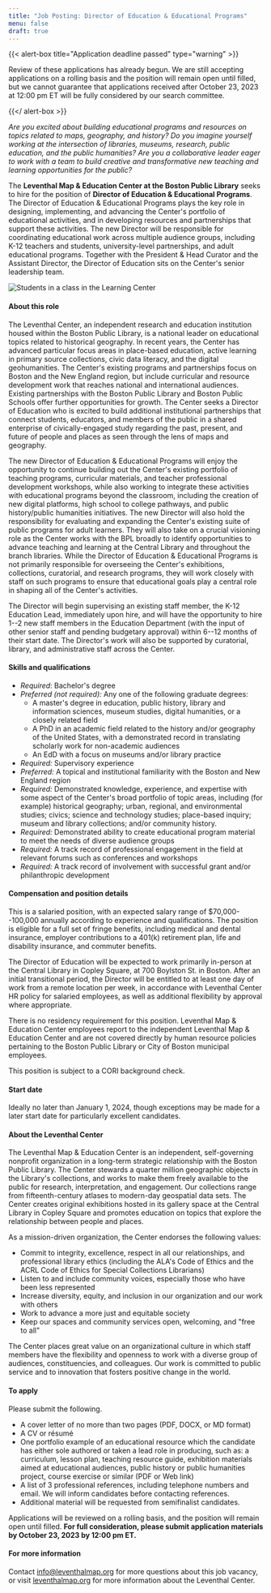 ```yaml
---
title: "Job Posting: Director of Education & Educational Programs"
menu: false
draft: true
---
```


{{< alert-box title="Application deadline passed" type="warning" >}}

Review of these applications has already begun. We are still accepting applications on a rolling basis and the position will remain open until filled, but we cannot guarantee that applications received after October 23, 2023 at 12:00 pm ET will be fully considered by our search committee.

{{</ alert-box >}}

*Are you excited about building educational programs and resources on
topics related to maps, geography, and history? Do you imagine yourself
working at the intersection of libraries, museums, research, public
education, and the public humanities? Are you a collaborative leader
eager to work with a team to build creative and transformative new
teaching and learning opportunities for the public?*

The **Leventhal Map & Education Center at the Boston Public Library**
seeks to hire for the position of **Director of Education & Educational
Programs**. The Director of Education & Educational Programs plays the
key role in designing, implementing, and advancing the Center's
portfolio of educational activities, and in developing resources and
partnerships that support these activities. The new Director will be
responsible for coordinating educational work across multiple audience
groups, including K-12 teachers and students, university-level
partnerships, and adult educational programs. Together with the
President & Head Curator and the Assistant Director, the Director of
Education sits on the Center's senior leadership team.

![Students in a class in the Learning Center](https://www.leventhalmap.org/wp-content/uploads/2017/02/snowden_web.png)

#### About this role

The Leventhal Center, an independent research and education institution
housed within the Boston Public Library, is a national leader on
educational topics related to historical geography. In recent years, the
Center has advanced particular focus areas in place-based education,
active learning in primary source collections, civic data literacy, and
the digital geohumanities. The Center's existing programs and
partnerships focus on Boston and the New England region, but include
curricular and resource development work that reaches national and
international audiences. Existing partnerships with the Boston Public
Library and Boston Public Schools offer further opportunities for
growth. The Center seeks a Director of Education who is excited to build
additional institutional partnerships that connect students, educators,
and members of the public in a shared enterprise of civically-engaged
study regarding the past, present, and future of people and places as
seen through the lens of maps and geography.

The new Director of Education & Educational Programs will enjoy the
opportunity to continue building out the Center's existing portfolio of
teaching programs, curricular materials, and teacher professional
development workshops, while also working to integrate these activities
with educational programs beyond the classroom, including the creation
of new digital platforms, high school to college pathways, and public
history/public humanities initiatives. The new Director will also hold
the responsibility for evaluating and expanding the Center's existing
suite of public programs for adult learners. They will also take on a
crucial visioning role as the Center works with the BPL broadly to
identify opportunities to advance teaching and learning at the Central
Library and throughout the branch libraries. While the Director of
Education & Educational Programs is not primarily responsible for
overseeing the Center's exhibitions, collections, curatorial, and
research programs, they will work closely with staff on such programs to
ensure that educational goals play a central role in shaping all of the
Center's activities.

The Director will begin supervising an existing staff member, the K-12
Education Lead, immediately upon hire, and will have the opportunity to
hire 1--2 new staff members in the Education Department (with the input
of other senior staff and pending budgetary approval) within 6--12
months of their start date. The Director's work will also be supported
by curatorial, library, and administrative staff across the Center.

#### ­­­Skills and qualifications

-   *Required*: Bachelor's degree
-   *Preferred (not required):* Any one of the following graduate
    degrees:
    -   A master's degree in education, public history, library and
        information sciences, museum studies, digital humanities, or a
        closely related field
    -   A PhD in an academic field related to the history and/or
        geography of the United States, with a demonstrated record in
        translating scholarly work for non-academic audiences
    -   An EdD with a focus on museums and/or library practice
-   *Required:* Supervisory experience
-   *Preferred:* A topical and institutional familiarity with the Boston
    and New England region
-   *Required:* Demonstrated knowledge, experience, and expertise with
    some aspect of the Center's broad portfolio of topic areas,
    including (for example) historical geography; urban, regional, and
    environmental studies; civics; science and technology studies;
    place-based inquiry; museum and library collections; and/or
    community history.
-   *Required:* Demonstrated ability to create educational program
    material to meet the needs of diverse audience groups
-   *Required:* A track record of professional engagement in the field
    at relevant forums such as conferences and workshops
-   *Required:* A track record of involvement with successful grant
    and/or philanthropic development

#### Compensation and position details

This is a salaried position, with an expected salary range of
\$70,000--100,000 annually according to experience and qualifications.
The position is eligible for a full set of fringe benefits, including
medical and dental insurance, employer contributions to a 401(k)
retirement plan, life and disability insurance, and commuter benefits.

The Director of Education will be expected to work primarily in-person
at the Central Library in Copley Square, at 700 Boylston St. in Boston.
After an initial transitional period, the Director will be entitled to
at least one day of work from a remote location per week, in accordance
with Leventhal Center HR policy for salaried employees, as well as
additional flexibility by approval where appropriate.

There is no residency requirement for this position. Leventhal Map &
Education Center employees report to the independent Leventhal Map &
Education Center and are not covered directly by human resource policies
pertaining to the Boston Public Library or City of Boston municipal
employees.

This position is subject to a CORI background check.

#### Start date

Ideally no later than January 1, 2024, though exceptions may be made for
a later start date for particularly excellent candidates.

#### About the Leventhal Center

The Leventhal Map & Education Center is an independent, self-governing
nonprofit organization in a long-term strategic relationship with the
Boston Public Library. The Center stewards a quarter million geographic
objects in the Library's collections, and works to make them freely
available to the public for research, interpretation, and engagement.
Our collections range from fifteenth-century atlases to modern-day
geospatial data sets. The Center creates original exhibitions hosted in
its gallery space at the Central Library in Copley Square and promotes
education on topics that explore the relationship between people and
places.

As a mission-driven organization, the Center endorses the following
values:

-   Commit to integrity, excellence, respect in all our relationships,
    and professional library ethics (including the ALA's Code of Ethics
    and the ACRL Code of Ethics for Special Collections Librarians)
-   Listen to and include community voices, especially those who have
    been less represented
-   Increase diversity, equity, and inclusion in our organization and
    our work with others
-   Work to advance a more just and equitable society
-   Keep our spaces and community services open, welcoming, and "free to
    all"

The Center places great value on an organizational culture in which
staff members have the flexibility and openness to work with a diverse
group of audiences, constituencies, and colleagues. Our work is
committed to public service and to innovation that fosters positive
change in the world.

#### To apply

Please submit the following.

-   A cover letter of no more than two pages (PDF, DOCX, or MD format)
-   A CV or résumé
-   One portfolio example of an educational resource which the candidate
    has either sole authored or taken a lead role in producing, such as:
    a curriculum, lesson plan, teaching resource guide, exhibition
    materials aimed at educational audiences, public history or public
    humanities project, course exercise or similar (PDF or Web link)
-   A list of 3 professional references, including telephone numbers and
    email. We will inform candidates before contacting references.
-   Additional material will be requested from semifinalist candidates.

Applications will be reviewed on a rolling basis, and the position will
remain open until filled. **For full consideration, please submit
application materials by October 23, 2023 by 12:00 pm ET.**

<!-- <a href="https://tally.so/r/wveZj0" class="btn btn-lg btn-primary-outline">Apply online now</a> -->

#### For more information

Contact <info@leventhalmap.org> for more questions about this job
vacancy, or visit [leventhalmap.org](https://leventhalmap.org) for more information about the
Leventhal Center.
